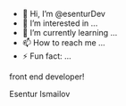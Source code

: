 - 👋 Hi, I’m @esenturDev
- 👀 I’m interested in ...
- 🌱 I’m currently learning ...
- 📫 How to reach me ...
- ⚡ Fun fact: ...


front end developer!


Esentur Ismailov
<!---
esenturDev/esenturDev is a ✨ special ✨ repository because its `README.md` (this file) appears on your GitHub profile.
You can click the Preview link to take a look at your changes.
--->

